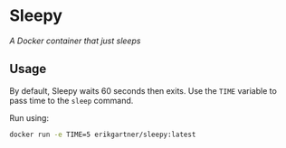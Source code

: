 # Sleepy
*A Docker container that just sleeps*

## Usage

By default, Sleepy waits 60 seconds then exits. Use the `TIME` variable to pass
time to the `sleep` command.

Run using:
```bash
docker run -e TIME=5 erikgartner/sleepy:latest
```
